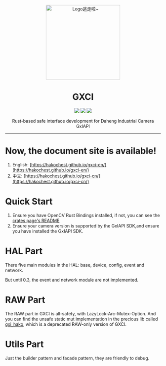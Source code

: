 <p align="center" dir="auto">
    <img style="height:240px;width:240px"  src="https://s2.loli.net/2024/09/08/uDKESYW7ks9eRyf.png" alt="Logo逃走啦~"/>
</p>

<h1 align="center" tabindex="-1" class="heading-element" dir="auto">GXCI</h1>

<p align="center">
  <a href="https://crates.io/crates/gxci" target="_blank"><img src="https://img.shields.io/crates/v/gxci"/></a>
  <a href="https://docs.rs/gxci" target="_blank"><img src="https://img.shields.io/docsrs/gxci/0.3.6"/></a>
  <a href="https://github.com/zoneherobrine/gxci" target="_blank"><img src="https://img.shields.io/badge/License-MIT-green.svg"/></a>
</p>

<p align="center">
    Rust-based safe interface development for Daheng Industrial Camera GxIAPI
</p>

<hr />

# Now, the document site is available!

1. English: [https://hakochest.github.io/gxci-en/](https://hakochest.github.io/gxci-en/)
2. 中文: [https://hakochest.github.io/gxci-cn/](https://hakochest.github.io/gxci-cn/)

# Quick Start
1. Ensure you have OpenCV Rust Bindings installed, if not, you can see the [crates page's README](https://crates.io/crates/gxci)
2. Ensure your camera version is supported by the GxIAPI SDK,and ensure you have installed the GxIAPI SDK.

# HAL Part
There five main modules in the HAL: base, device, config, event and network. 

But until 0.3, the event and network module are not implemented.

# RAW Part
The RAW part in GXCI is all-safety, with LazyLock-Arc-Mutex-Option. And you can find the unsafe static mut implementation in the precious lib called [gxi_hako](https://crates.io/crates/gxi_hako), which is a deprecated RAW-only version of GXCI.

# Utils Part
Just the builder pattern and facade pattern, they are friendly to debug.

